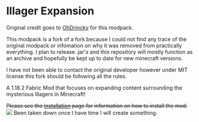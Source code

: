 # Illager Expansion
Original credit goes to [OhDrincky](https://github.com/OhDricky) for this modpack.

This modpack is a fork of a fork because I could not find any trace of the original modpack or infomation on why it was removed from practically everything. I plan to release .jar's and this repository will mostly function as an archive and hopefully be kept up to date for new minecraft versions.

I have not been able to contact the original developer however under MIT license this fork should be following all the rules.

A 1.18.2 Fabric Mod that focuses on expanding content surrounding the mysterious Illagers in Minecraft!

~~Please see the [installation](https://github.com/OhDricky/Illager-Expansion/wiki/Installation) page for information on how to install the mod.\
![](https://i.postimg.cc/c1b45tRZ/OBp7tUT.png)~~ Been taken down once I have time I will create something.
